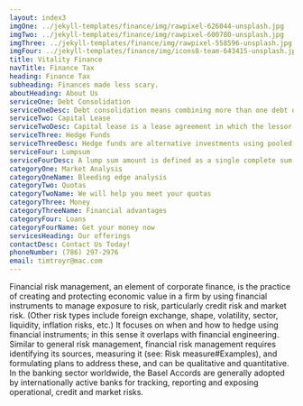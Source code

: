 ```yaml
---
layout: index3
imgOne: ../jekyll-templates/finance/img/rawpixel-626044-unsplash.jpg
imgTwo: ../jekyll-templates/finance/img/rawpixel-600780-unsplash.jpg
imgThree: ../jekyll-templates/finance/img/rawpixel-558596-unsplash.jpg
imgFour: ../jekyll-templates/finance/img/icons8-team-643415-unsplash.jpg
title: Vitality Finance
navTitle: Finance Tax
heading: Finance Tax
subheading: Finances made less scary.
aboutHeading: About Us
serviceOne: Debt Consolidation
serviceOneDesc: Debt consolidation means combining more than one debt obligation into a new loan with a favourable term structure such as lower interest rate structure, tenure, etc. Here, the amount received from the new loan is used to pay off other debts.
serviceTwo: Capital Lease
serviceTwoDesc: Capital lease is a lease agreement in which the lessor agrees to transfer the ownership rights to the lessee after the completion of the lease period. Capital or finance leases are long term and non cancellable in nature.
serviceThree: Hedge Funds
serviceThreeDesc: Hedge funds are alternative investments using pooled funds that employ numerous different strategies to earn active return, or alpha, for their investors. Hedge funds may be aggressively managed or make use of derivatives and leverage in both domestic and international markets with the goal of generating high returns (either in an absolute sense or over a specified market benchmark). It is important to note that hedge funds are generally only accessible to accredited investors as they require less SEC regulations than other funds.
serviceFour: Lumpsum
serviceFourDesc: A lump sum amount is defined as a single complete sum of money. A lump sum investment is of the entire amount at one go.
categoryOne: Market Analysis
categoryOneName: Bleeding edge analysis
categoryTwo: Quotas
categoryTwoName: We will help you meet your quotas
categoryThree: Money
categoryThreeName: Financial advantages
categoryFour: Loans
categoryFourName: Get your money now
servicesHeading: Our offerings
contactDesc: Contact Us Today!
phoneNumber: (786) 297-2976
email: timtroyr@mac.com
---
```



Financial risk management, an element of corporate finance, is the practice of creating and protecting economic value in a firm by using financial instruments to manage exposure to risk, particularly credit risk and market risk. (Other risk types include foreign exchange, shape, volatility, sector, liquidity, inflation risks, etc.) It focuses on when and how to hedge using financial instruments; in this sense it overlaps with financial engineering. Similar to general risk management, financial risk management requires identifying its sources, measuring it (see: Risk measure#Examples), and formulating plans to address these, and can be qualitative and quantitative. In the banking sector worldwide, the Basel Accords are generally adopted by internationally active banks for tracking, reporting and exposing operational, credit and market risks. 
